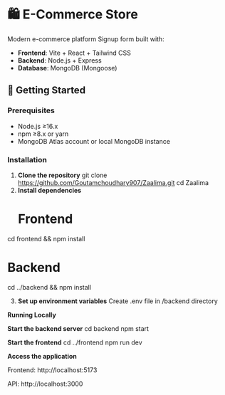 # 🛍️ E-Commerce Store

Modern e-commerce platform Signup form built with:
- **Frontend**: Vite + React + Tailwind CSS
- **Backend**: Node.js + Express
- **Database**: MongoDB (Mongoose)

## 🚀 Getting Started

### Prerequisites
- Node.js ≥16.x
- npm ≥8.x or yarn
- MongoDB Atlas account or local MongoDB instance

### Installation

1. **Clone the repository**
   git clone https://github.com/Goutamchoudhary907/Zaalima.git
   cd Zaalima
2. **Install dependencies**
   # Frontend
cd frontend && npm install

# Backend
cd ../backend && npm install

3. **Set up environment variables**
Create .env file in /backend directory


**Running Locally**

**Start the backend server**
cd backend
npm start

**Start the frontend**
cd ../frontend
npm run dev

**Access the application**

Frontend: http://localhost:5173

API: http://localhost:3000